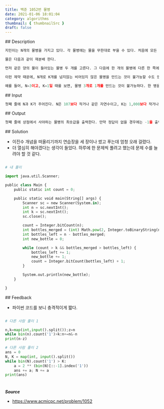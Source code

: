 ```yaml
---
title: 백준 1052번 물병
date: 2021-01-06 18:01:04
category: algorithms
thumbnail: { thumbnailSrc }
draft: false
---
```


## Description

```py
지민이는 N개의 물병을 가지고 있다. 각 물병에는 물을 무한대로 부을 수 있다. 처음에 모든 물병에는 물이 1리터씩 들어있다. 지민이는 이 물병을 또 다른 장소로 옮기려고 한다. 지민이는 한 번에 K개의 물병을 옮길 수 있다. 하지만, 지민이는 물을 낭비하기는 싫고, 이동을 한 번보다 많이 하기는 싫다. 따라서, 지민이는 물병의 물을 적절히 재분배해서, K개를 넘지 않는 비어있지 않은 물병을 만들려고 한다.

물은 다음과 같이 재분배 한다.

먼저 같은 양의 물이 들어있는 물병 두 개를 고른다. 그 다음에 한 개의 물병에 다른 한 쪽에 있는 물을 모두 붓는다. 이 방법을 필요한 만큼 계속 한다.

이런 제약 때문에, N개로 K개를 넘지않는 비어있지 않은 물병을 만드는 것이 불가능할 수도 있다. 다행히도, 새로운 물병을 살 수 있다. 상점에서 사는 물병은 물이 1리터 들어있다.

예를 들어, N=3이고, K=1일 때를 보면, 물병 3개로 1개를 만드는 것이 불가능하다. 한 병을 또다른 병에 부으면, 2리터가 들어있는 물병 하나와, 1리터가 들어있는 물병 하나가 남는다. 만약 상점에서 한 개의 물병을 산다면, 2리터가 들어있는 물병 두 개를 만들 수 있고, 마지막으로 4리터가 들어있는 물병 한 개를 만들 수 있다.
```

## Input

```py
첫째 줄에 N과 K가 주어진다. N은 107보다 작거나 같은 자연수이고, K는 1,000보다 작거나 같은 자연수이다.
```

## Output

```py
첫째 줄에 상점에서 사야하는 물병의 최솟값을 출력한다. 만약 정답이 없을 경우에는 -1을 출력한다.
```

## Solution

- 이진수 개념을 떠올리기까지 연습장을 세 장이나 썼고 푸는데 엄청 오래 걸렸다.
- 더 열심히 해야겠다는 생각이 들었다. 하루에 한 문제씩 풀려고 했는데 문제 수를 늘려야 할 것 같다.

```python

# 내 풀이

import java.util.Scanner;

public class Main {
    public static int count = 0;

    public static void main(String[] args) {
        Scanner sc = new Scanner(System.in);
        int n = sc.nextInt();
        int k = sc.nextInt();
        sc.close();

        count = Integer.bitCount(n);
        int bottles_merged = (int) Math.pow(2, Integer.toBinaryString(n).length() - 1);
        int bottles_left = n - bottles_merged;
        int new_bottle = 0;

        while (count > k && bottles_merged > bottles_left) {
            bottles_left += 1;
            new_bottle += 1;
            count = Integer.bitCount(bottles_left) + 1;
        }

        System.out.println(new_bottle);
    }

}

```

## Feedback

- 파이썬 코드를 보니 충격적이게 짧다.

```python

# 다른 사람 풀이 1

n,k=map(int,input().split());z=n
while bin(n).count('1')>k:n+=n&-n
print(n-z)
```

```py
# 다른 사람 풀이 2
ans = 0
N, K = map(int, input().split())
while bin(N).count('1') > K:
    a = 2 ** (bin(N)[::-1].index('1'))
    ans += a; N += a
print(ans)
```

#

**_Source_**

- https://www.acmicpc.net/problem/1052
